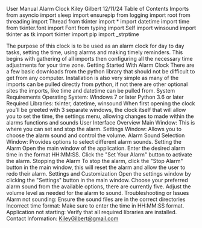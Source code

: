 User Manual 
                                                  Alarm Clock 
      Kiley Gilbert 
        12/11/24
                                                             Table of Contents
Imports
from asyncio import sleep
import ensurepip
from logging import root
from threading import Thread
from tkinter import *
import datetime
import time
from tkinter.font import Font
from typing import Self
import winsound
import tkinter as tk
import tkinter
import pip
import _strptime




The purpose of this clock is to be used as an alarm clock for day to day tasks, setting the time, using alarms and making timely reminders. This begins with gathering of all imports then configuring all the necessary time adjustments for your time zone.
Getting Started With Alarm Clock
There are a few basic downloads from the python library that should not be difficult to get from any computer. Installation is also very simple as many of the imports can be pulled directly from python, if not there are other optional sites the imports, like time and datetime can be pulled from. 
System Requirements
Operating System: Windows 7 or later
Python 3.6 or later
Required Libraries: tkinter, datetime, winsound
When first opening the clock you’ll be greeted with 3 separate windows, the clock itself that will allow you to set the time, the settings menu, allowing changes to made within the alarms functions and sounds
 User Interface Overview
Main Window: This is where you can set and stop the alarm.
Settings Window: Allows you to choose the alarm sound and control the volume.
Alarm Sound Selection Window: Provides options to select different alarm sounds.
 Setting the Alarm
Open the main window of the application.
Enter the desired alarm time in the format HH:MM:SS.
Click the "Set Your Alarm" button to activate the alarm.
Stopping the Alarm
To stop the alarm, click the "Stop Alarm" button in the main window, this will reset the alarm and allow the user to redo their alarm.
Settings and Customization
Open the settings window by clicking the "Settings" button in the main window. Choose your preferred alarm sound from the available options, there are currently five.
Adjust the volume level as needed for the alarm to sound.
Troubleshooting or Issues
Alarm not sounding: Ensure the sound files are in the correct directories
Incorrect time format: Make sure to enter the time in HH:MM:SS format.
Application not starting: Verify that all required libraries are installed.
Contact Information:
KileyGilbert@gmail.com 


